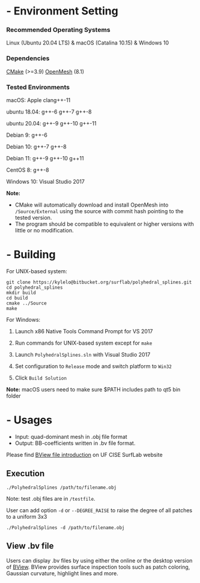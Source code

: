 # - Environment Setting

### Recommended Operating Systems
Linux (Ubuntu 20.04 LTS) & macOS (Catalina 10.15) & Windows 10

### Dependencies

[CMake](https://cmake.org/) (>=3.9)
[OpenMesh](<https://www.openmesh.org/>) (8.1)

### Tested Environments
macOS: Apple clang++-11

ubuntu 18.04: g++-6 g++-7 g++-8

ubuntu 20.04: g++-9 g++-10 g++-11

Debian 9: g++-6

Debian 10: g++-7 g++-8

Debian 11: g++-9 g++-10 g++11

CentOS 8: g++-8

Windows 10: Visual Studio 2017

**Note:**

* CMake will automatically download and install OpenMesh into `/Source/External` using the source with commit hash pointing to the tested version.
* The program should be compatible to equivalent or higher versions with little or no modification.


# - Building #
For UNIX-based system:
```shell
git clone https://kylelo@bitbucket.org/surflab/polyhedral_splines.git
cd polyhedral_splines
mkdir build
cd build
cmake ../Source
make
```

For Windows:

1. Launch x86 Native Tools Command Prompt for VS 2017

2. Run commands for UNIX-based system except for `make`

3. Launch `PolyhedralSplines.sln` with Visual Studio 2017

4. Set configuration to `Release` mode and switch platform to `Win32`

5. Click `Build Solution`


**Note:** macOS users need to make sure $PATH includes path to qt5 bin folder

# - Usages #
* Input:  quad-dominant mesh in .obj file format
* Output: BB-coefficients written in .bv file format.


Please find [BView file introduction](https://www.cise.ufl.edu/research/SurfLab/bview/#file-format) on UF CISE SurfLab website

## Execution

```shell
./PolyhedralSplines /path/to/filename.obj
```
Note: test .obj files are in `/testfile`.

User can add option `-d` or `--DEGREE_RAISE` to raise the degree of all patches to a uniform 3x3
```shell
./PolyhedralSplines -d /path/to/filename.obj
```

## View .bv file
Users can display .bv files by using either the online or the desktop version of [BView](https://www.cise.ufl.edu/research/SurfLab/bview/).
BView provides surface inspection tools such as patch coloring, Gaussian curvature, highlight lines and more.
